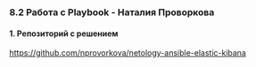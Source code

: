 ### 8.2 Работа с Playbook - Наталия Проворкова
#### 1. Репозиторий с решением
https://github.com/nprovorkova/netology-ansible-elastic-kibana
